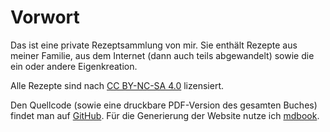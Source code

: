 # Vorwort

Das ist eine private Rezeptsammlung von mir. Sie enthält Rezepte aus meiner Familie, aus dem Internet (dann auch teils abgewandelt) sowie die ein oder andere Eigenkreation.

Alle Rezepte sind nach [CC BY-NC-SA 4.0](https://creativecommons.org/licenses/by-nc-sa/4.0/) lizensiert.

Den Quellcode (sowie eine druckbare PDF-Version des gesamten Buches) findet man auf [GitHub](https://github.com/techtoto/rezeptbuch). Für die Generierung der Website nutze ich [mdbook](https://github.com/rust-lang/mdBook).
